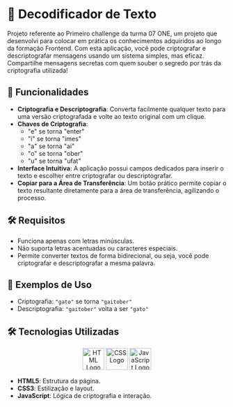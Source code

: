 # 🔐 Decodificador de Texto

Projeto referente ao Primeiro challenge da turma 07 ONE, um projeto que desenvolvi para colocar em prática os conhecimentos adquiridos ao longo da formação Frontend. Com esta aplicação, você pode criptografar e descriptografar mensagens usando um sistema simples, mas eficaz. Compartilhe mensagens secretas com quem souber o segredo por trás da criptografia utilizada!

## 🚀 Funcionalidades

- **Criptografia e Descriptografia**: Converta facilmente qualquer texto para uma versão criptografada e volte ao texto original com um clique.
- **Chaves de Criptografia**:
  - "e" se torna "enter"
  - "i" se torna "imes"
  - "a" se torna "ai"
  - "o" se torna "ober"
  - "u" se torna "ufat"
- **Interface Intuitiva**: A aplicação possui campos dedicados para inserir o texto e escolher entre criptografar ou descriptografar.
- **Copiar para a Área de Transferência**: Um botão prático permite copiar o texto resultante diretamente para a área de transferência, agilizando o processo.

## 🛠️ Requisitos

- Funciona apenas com letras minúsculas.
- Não suporta letras acentuadas ou caracteres especiais.
- Permite converter textos de forma bidirecional, ou seja, você pode criptografar e descriptografar a mesma palavra.

## 📝 Exemplos de Uso

- Criptografia: `"gato"` se torna `"gaitober"`
- Descriptografia: `"gaitober"` volta a ser `"gato"`

## 🛠️ Tecnologias Utilizadas

<div align="center">
  <img src="https://cdn-icons-png.flaticon.com/512/732/732212.png" alt="HTML Logo" width="50" height="50"/>
  <img src="https://cdn-icons-png.flaticon.com/512/732/732190.png" alt="CSS Logo" width="50" height="50"/>
  <img src="https://cdn-icons-png.flaticon.com/512/5968/5968292.png" alt="JavaScript Logo" width="50" height="50"/>
</div>

- **HTML5**: Estrutura da página.
- **CSS3**: Estilização e layout.
- **JavaScript**: Lógica de criptografia e interação.


